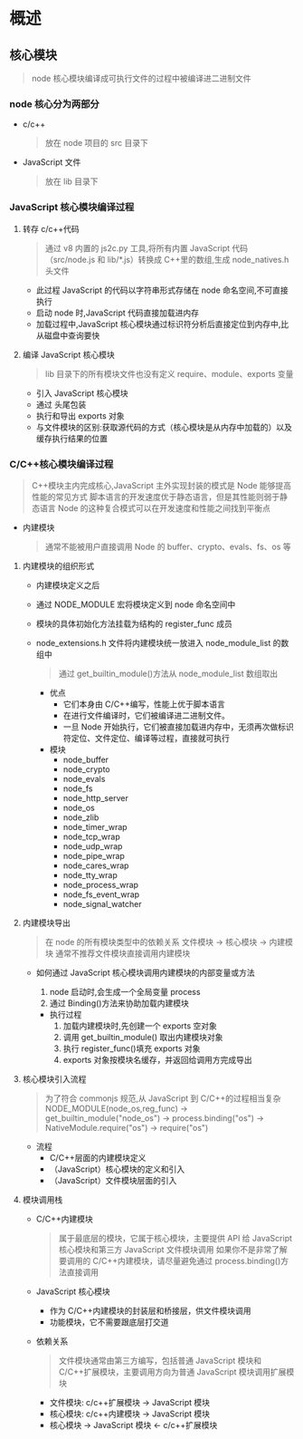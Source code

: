 # 概述
## 核心模块

> node 核心模块编译成可执行文件的过程中被编译进二进制文件

### node 核心分为两部分

  - c/c++
    > 放在 node 项目的 src 目录下
  - JavaScript 文件
    > 放在 lib 目录下

### JavaScript 核心模块编译过程

  1. 转存 c/c++代码

     > 通过 v8 内置的 js2c.py 工具,将所有内置 JavaScript 代码（src/node.js 和 lib/\*.js）转换成 C++里的数组,生成 node_natives.h 头文件

     - 此过程 JavaScript 的代码以字符串形式存储在 node 命名空间,不可直接执行
     - 启动 node 时,JavaScript 代码直接加载进内存
     - 加载过程中,JavaScript 核心模块通过标识符分析后直接定位到内存中,比从磁盘中查询要快

  2. 编译 JavaScript 核心模块

     > lib 目录下的所有模块文件也没有定义 require、module、exports 变量

     - 引入 JavaScript 核心模块
     - 通过 头尾包装
     - 执行和导出 exports 对象
     - 与文件模块的区别:获取源代码的方式（核心模块是从内存中加载的）以及缓存执行结果的位置

### C/C++核心模块编译过程

  > C++模块主内完成核心,JavaScript 主外实现封装的模式是 Node 能够提高性能的常见方式
  > 脚本语言的开发速度优于静态语言，但是其性能则弱于静态语言
  > Node 的这种复合模式可以在开发速度和性能之间找到平衡点

  - 内建模块
    > 通常不能被用户直接调用
    > Node 的 buffer、crypto、evals、fs、os 等

  1.  内建模块的组织形式

      - 内建模块定义之后
      - 通过 NODE_MODULE 宏将模块定义到 node 命名空间中
      - 模块的具体初始化方法挂载为结构的 register_func 成员

      - node_extensions.h 文件将内建模块统一放进入 node_module_list 的数组中
        > 通过 get_builtin_module()方法从 node_module_list 数组取出
        - 优点
          - 它们本身由 C/C++编写，性能上优于脚本语言
          - 在进行文件编译时，它们被编译进二进制文件。
          - 一旦 Node 开始执行，它们被直接加载进内存中，无须再次做标识符定位、文件定位、编译等过程，直接就可执行
        - 模块
          - node_buffer
          - node_crypto
          - node_evals
          - node_fs
          - node_http_server
          - node_os
          - node_zlib
          - node_timer_wrap
          - node_tcp_wrap
          - node_udp_wrap
          - node_pipe_wrap
          - node_cares_wrap
          - node_tty_wrap
          - node_process_wrap
          - node_fs_event_wrap
          - node_signal_watcher

  2.  内建模块导出

      > 在 node 的所有模块类型中的依赖关系
      > 文件模块 \-\> 核心模块 \-\> 内建模块
      > 通常不推荐文件模块直接调用内建模块

      - 如何通过 JavaScript 核心模块调用内建模块的内部变量或方法

        1. node 启动时,会生成一个全局变量 process
        2. 通过 Binding()方法来协助加载内建模块

        - 执行过程
          1. 加载内建模块时,先创建一个 exports 空对象
          2. 调用 get_builtin_module() 取出内建模块对象
          3. 执行 register_func()填充 exports 对象
          4. exports 对象按模块名缓存，并返回给调用方完成导出

  3.  核心模块引入流程

      > 为了符合 commonjs 规范,从 JavaScript 到 C/C++的过程相当复杂
      > NODE_MODULE(node_os,reg_func) \-\> get_builtin_module("node_os") \-\> process.binding("os") \-\> NativeModule.require("os") \-\> require("os")

      - 流程
        - C/C++层面的内建模块定义
        - （JavaScript）核心模块的定义和引入
        - （JavaScript）文件模块层面的引入

  4.  模块调用栈

      - C/C++内建模块
        > 属于最底层的模块，它属于核心模块，主要提供 API 给 JavaScript 核心模块和第三方 JavaScript 文件模块调用
        > 如果你不是非常了解要调用的 C/C++内建模块，请尽量避免通过 process.binding()方法直接调用
      - JavaScript 核心模块

        - 作为 C/C++内建模块的封装层和桥接层，供文件模块调用
        - 功能模块，它不需要跟底层打交道

      - 依赖关系
        > 文件模块通常由第三方编写，包括普通 JavaScript 模块和 C/C++扩展模块，主要调用方向为普通 JavaScript 模块调用扩展模块
        - 文件模块: c/c++扩展模块 \-\> JavaScript 模块
        - 核心模块: c/c++内建模块 \-\> JavaScript 模块
        - 核心模块 \-\> JavaScript 模块 \<\- c/c++扩展模块

